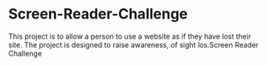 # Screen-Reader-Challenge
This project is to allow a person to use a website as if they have lost their site.  The project is designed to raise awareness, of sight los.Screen Reader Challenge

